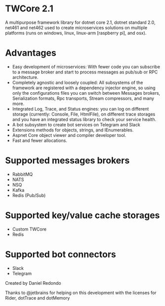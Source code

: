 # TWCore 2.1
A multipurpose framework library for dotnet core 2.1, dotnet standard 2.0, net461 and net462 used to create microservices solutions on multiple platforms (runs on windows, linux, linux-arm [raspberry pi], and osx).

# Advantages

- Easy development of microservices: With fewer code you can subscribe to a message broker and start to process messages as pub/sub or RPC architecture.
- Completely agnostic and loosely coupled: All subsystems of the framework are registered with a dependency injector engine, so using only the configurations files you can switch between Messages brokers, Serialization formats, Rpc transports, Stream compressors, and many more.
- Integrated Log, Trace, and Status engines: you can log on different storage (currently: Console, File, HtmlFile), on different trace storages and you have an integrated status library to check your service health.
- A bot subsystem to create bot services on Telegram and Slack
- Extensions methods for objects, strings, and IEnumerables.
- Aspnet Core object viewer and compiler developer tool.
- Fast and fewer allocations.

# Supported messages brokers

- RabbitMQ
- NATS
- NSQ
- Kafka
- Redis (Pub/Sub)

# Supported key/value cache storages

- Custom TWCore
- Redis

# Supported bot connectors

- Slack
- Telegram



Created by Daniel Redondo



Thanks to @jetbrains for helping on this development with the licenses for Rider, dotTrace and dotMemory
